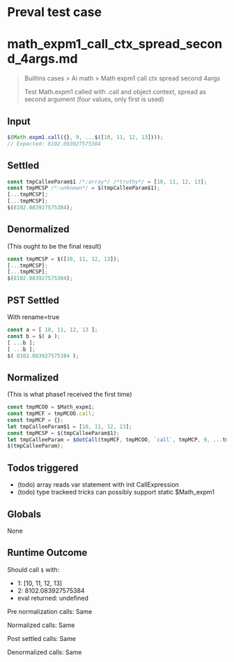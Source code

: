 # Preval test case

# math_expm1_call_ctx_spread_second_4args.md

> Builtins cases > Ai math > Math expm1 call ctx spread second 4args
>
> Test Math.expm1 called with .call and object context, spread as second argument (four values, only first is used)

## Input

`````js filename=intro
$(Math.expm1.call({}, 9, ...$([10, 11, 12, 13])));
// Expected: 8102.083927575384
`````


## Settled


`````js filename=intro
const tmpCalleeParam$1 /*:array*/ /*truthy*/ = [10, 11, 12, 13];
const tmpMCSP /*:unknown*/ = $(tmpCalleeParam$1);
[...tmpMCSP];
[...tmpMCSP];
$(8102.083927575384);
`````


## Denormalized
(This ought to be the final result)

`````js filename=intro
const tmpMCSP = $([10, 11, 12, 13]);
[...tmpMCSP];
[...tmpMCSP];
$(8102.083927575384);
`````


## PST Settled
With rename=true

`````js filename=intro
const a = [ 10, 11, 12, 13 ];
const b = $( a );
[ ...b ];
[ ...b ];
$( 8102.083927575384 );
`````


## Normalized
(This is what phase1 received the first time)

`````js filename=intro
const tmpMCOO = $Math_expm1;
const tmpMCF = tmpMCOO.call;
const tmpMCP = {};
let tmpCalleeParam$1 = [10, 11, 12, 13];
const tmpMCSP = $(tmpCalleeParam$1);
let tmpCalleeParam = $dotCall(tmpMCF, tmpMCOO, `call`, tmpMCP, 9, ...tmpMCSP);
$(tmpCalleeParam);
`````


## Todos triggered


- (todo) array reads var statement with init CallExpression
- (todo) type trackeed tricks can possibly support static $Math_expm1


## Globals


None


## Runtime Outcome


Should call `$` with:
 - 1: [10, 11, 12, 13]
 - 2: 8102.083927575384
 - eval returned: undefined

Pre normalization calls: Same

Normalized calls: Same

Post settled calls: Same

Denormalized calls: Same

